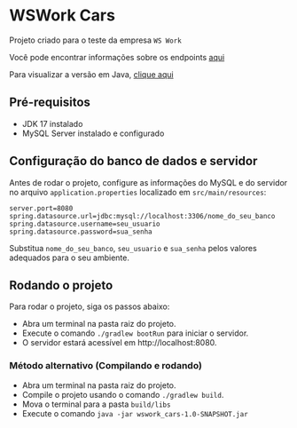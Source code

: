 # WSWork Cars
Projeto criado para o teste da empresa ``WS Work`` 

Você pode encontrar informações sobre os endpoints [aqui](/API_DOCS.md)

Para visualizar a versão em Java, [clique aqui](https://github.com/PHSSGG/wswork_cars)

## Pré-requisitos
* JDK 17 instalado
* MySQL Server instalado e configurado

## Configuração do banco de dados e servidor
Antes de rodar o projeto, configure as informações do MySQL e do servidor no arquivo `application.properties` localizado em `src/main/resources`:
```
server.port=8080
spring.datasource.url=jdbc:mysql://localhost:3306/nome_do_seu_banco
spring.datasource.username=seu_usuario
spring.datasource.password=sua_senha
```

Substitua `nome_do_seu_banco`, `seu_usuario` e `sua_senha` pelos valores adequados para o seu ambiente.

## Rodando o projeto

Para rodar o projeto, siga os passos abaixo:

* Abra um terminal na pasta raiz do projeto.
* Execute o comando `./gradlew bootRun` para iniciar o servidor.
* O servidor estará acessível em http://localhost:8080.

### Método alternativo (Compilando e rodando)

* Abra um terminal na pasta raiz do projeto.
* Compile o projeto usando o comando `./gradlew build`.
* Mova o terminal para a pasta `build/libs`
* Execute o comando `java -jar wswork_cars-1.0-SNAPSHOT.jar`
